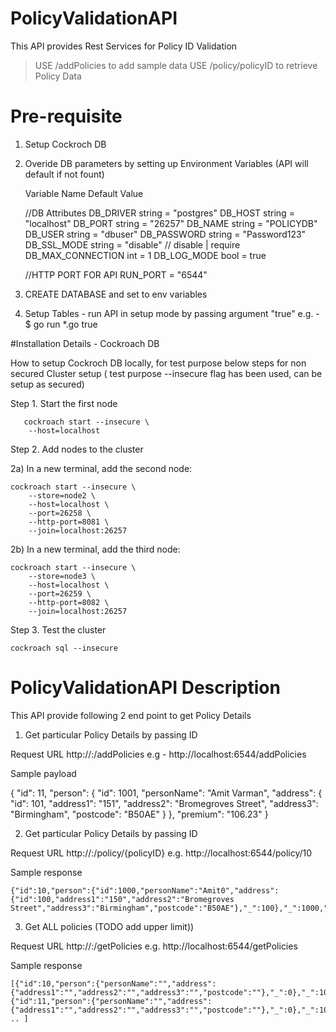 # PolicyValidationAPI

This API provides Rest Services for Policy ID Validation

> USE /addPolicies to add sample data
> USE /policy/policyID to retrieve Policy Data

# Pre-requisite
1. Setup Cockroch DB
2. Overide DB parameters by setting up Environment Variables (API will default if not fount)

	Variable Name		Default Value
	
	//DB Attributes
	DB_DRIVER         string = "postgres"
	DB_HOST           string = "localhost"
	DB_PORT           string = "26257"
	DB_NAME           string = "POLICYDB"
	DB_USER           string = "dbuser"
	DB_PASSWORD       string = "Password123"
	DB_SSL_MODE       string = "disable" // disable | require
	DB_MAX_CONNECTION int    = 1
	DB_LOG_MODE       bool   = true
	
	//HTTP PORT FOR API
	RUN_PORT = "6544"

3. CREATE DATABASE and set to env variables

4. Setup Tables - run API in setup mode by passing argument "true"
e.g. - $ go run *.go true



#Installation Details - Cockroach DB

How to setup Cockroch DB locally, for test purpose below steps for non secured Cluster setup ( test purpose --insecure flag has been used, can be setup as secured)

Step 1. Start the first node

	   cockroach start --insecure \
		--host=localhost

Step 2. Add nodes to the cluster

2a) In a new terminal, add the second node:

    cockroach start --insecure \
		--store=node2 \
		--host=localhost \
		--port=26258 \
		--http-port=8081 \
		--join=localhost:26257

2b) In a new terminal, add the third node:

	cockroach start --insecure \
		--store=node3 \
		--host=localhost \
		--port=26259 \
		--http-port=8082 \
		--join=localhost:26257

Step 3. Test the cluster

	cockroach sql --insecure


# PolicyValidationAPI Description

This API provide following 2 end point to get Policy Details

1. Get particular Policy Details by passing ID

Request URL    http://<server>:<port>/addPolicies
e.g - http://localhost:6544/addPolicies

Sample payload

{
	"id": 11,
	"person": {
		"id": 1001,
		"personName": "Amit Varman",
		"address": {
			"id": 101,
			"address1": "151",
			"address2": "Bromegroves Street",
			"address3": "Birmingham",
			"postcode": "B50AE"
		}
	},
	"premium": "106.23"
}



2. Get particular Policy Details by passing ID

Request URL    http://<server>:<port>/policy/{policyID}
e.g. http://localhost:6544/policy/10

Sample response

    {"id":10,"person":{"id":1000,"personName":"Amit0","address":{"id":100,"address1":"150","address2":"Bromegroves Street","address3":"Birmingham","postcode":"B50AE"},"_":100},"_":1000,"premium":"102.23"}

3. Get ALL policies (TODO add upper limit))

Request URL  http://<server>:<port>/getPolicies
e.g. http://localhost:6544/getPolicies

Sample response

    [{"id":10,"person":{"personName":"","address":{"address1":"","address2":"","address3":"","postcode":""},"_":0},"_":1000,"premium":"102.23"},{"id":11,"person":{"personName":"","address":{"address1":"","address2":"","address3":"","postcode":""},"_":0},"_":1001,"premium":"103.23"} .. ]


